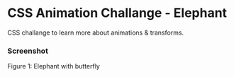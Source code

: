 # CSS Animation Challange - Elephant

CSS challange to learn more about animations & transforms.

### Screenshot

Figure 1: Elephant with butterfly
